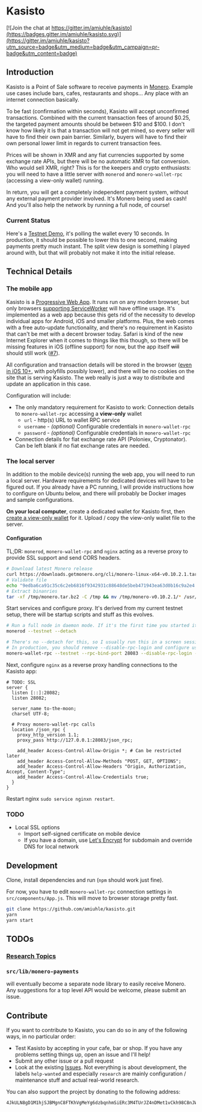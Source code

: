 # Kasisto

[![Join the chat at https://gitter.im/amiuhle/kasisto](https://badges.gitter.im/amiuhle/kasisto.svg)](https://gitter.im/amiuhle/kasisto?utm_source=badge&utm_medium=badge&utm_campaign=pr-badge&utm_content=badge)

## Introduction

Kasisto is a Point of Sale software to receive payments in [Monero](https://getmonero.org/). Example use cases include bars, cafes, restaurants and shops... Any place with an internet connection basically.

To be fast (confirmation within seconds), Kasisto will accept unconfirmed transactions. Combined with the current transaction fees of around $0.25, the targeted payment amounts should be between $10 and $100. I don't know how likely it is that a transaction will not get mined, so every seller will have to find their own pain barrier. Similarly, buyers will have to find their own personal lower limit in regards to current transaction fees.

Prices will be shown in XMR and any fiat currencies supported by some exchange rate APIs, but there will be no automatic XMR to fiat conversion. Who would sell XMR, right? This is for the keepers and crypto enthusiasts: you will need to have a little server with `monerod` and `monero-wallet-rpc` (accessing a view-only wallet) running.

In return, you will get a completely independent payment system, without any external payment provider involved. It's Monero being used as cash! And you'll also help the network by running a full node, of course!

### Current Status

Here's a [Testnet Demo](https://amiuhle.github.io/kasisto), it's polling the wallet every 10 seconds. In production, it should be possible to lower this to one second, making payments pretty much instant. The split view design is something I played around with, but that will probably not make it into the initial release.

## Technical Details

### The mobile app

Kasisto is a [Progressive Web App](https://en.wikipedia.org/wiki/Progressive_web_app). It runs run on any modern browser, but only browsers [supporting ServiceWorker](https://jakearchibald.github.io/isserviceworkerready/) will have offline usage. It's implemented as a web app because this gets rid of the necessity to develop individual apps for Android, iOS and smaller platforms. Plus, the web comes with a free auto-update functionality, and there's no requirement in Kasisto that can't be met with a decent browser today. Safari is kind of the new Internet Explorer when it comes to things like this though, so there will be missing features in iOS (offline support) for now, but the app itself ~~will~~ should still work ([#7](https://github.com/amiuhle/kasisto/issues/7)).

All configuration and transaction details will be stored in the browser ([even in iOS 10+](http://caniuse.com/#feat=indexeddb), with polyfills possibly lower), and there will be no cookies on the site that is serving Kasisto. The web really is just a way to distribute and update an application in this case.

Configuration will include:

* The only mandatory requirement for Kasisto to work: Connection details to `monero-wallet-rpc` accessing a **view-only** wallet
  * `url` - http(s) URL to wallet RPC service
  * `username` - *(optional)* Configurable credentials in `monero-wallet-rpc`
  * `password` - *(optional)* Configurable credentials in `monero-wallet-rpc`
* Connection details for fiat exchange rate API (Poloniex, Cryptonator). Can be left blank if no fiat exchange rates are needed.

### The local server

In addition to the mobile device(s) running the web app, you will need to run a local server. Hardware requirements for dedicated devices will have to be figured out. If you already have a PC running, I will provide instructions how to configure on Ubuntu below, and there will probably be Docker images and sample configurations.

**On your local computer**, create a dedicated wallet for Kasisto first, then [create a view-only wallet](https://getmonero.org/knowledge-base/user-guides/view_only) for it. Upload / copy the view-only wallet file to the server.

#### Configuration

TL;DR: `monerod`, `monero-wallet-rpc` and `nginx` acting as a reverse proxy to provide SSL support and send CORS headers.

```bash
# Download latest Monero release
curl https://downloads.getmonero.org/cli/monero-linux-x64-v0.10.2.1.tar.bz2 > /tmp/monero.tar.bz2
# Validate file
echo "9edba6ca91c35c6c2eb6816f9342931c88648de5beb471943ea63d0b16c9a2e4 /tmp/monero.tar.bz2" | sha256sum -c
# Extract binanries
tar -xf /tmp/monero.tar.bz2 -C /tmp && mv /tmp/monero-v0.10.2.1/* /usr/local/bin/
```

Start services and configure proxy. It's derived from my current testnet setup, there will be startup scripts and stuff as this evolves.

```bash
# Run a full node in daemon mode. If it's the first time you started it, it will take a while to synchronize
monerod --testnet --detach

# There's no --detach for this, so I usually run this in a screen session or separate terminal
# In production, you should remove --disable-rpc-login and configure username / password
monero-wallet-rpc --testnet --rpc-bind-port 28083 --disable-rpc-login --wallet-file /path/to/view-only-wallet
```

Next, configure `nginx` as a reverse proxy handling connections to the Kasisto app:

```nginx
# TODO: SSL
server {
  listen [::]:28082;
  listen 28082;

  server_name to-the-moon;
  charset UTF-8;

  # Proxy monero-wallet-rpc calls
  location /json_rpc {
    proxy_http_version 1.1;
    proxy_pass http://127.0.0.1:28083/json_rpc;

    add_header Access-Control-Allow-Origin *; # Can be restricted later
    add_header Access-Control-Allow-Methods "POST, GET, OPTIONS";
    add_header Access-Control-Allow-Headers "Origin, Authorization, Accept, Content-Type";
    add_header Access-Control-Allow-Credentials true;
  }
}
```

Restart nginx `sudo service nginxn restart`.

### TODO

* Local SSL options
  * Import self-signed certificate on mobile device
  * If you have a domain, use [Let's Encrypt](https://letsencrypt.org/) for subdomain and override DNS for local network

## Development

Clone, install dependencies and run (`npm` should work just fine).

For now, you have to edit `monero-wallet-rpc` connection settings in `src/components/App.js`. This will move to browser storage pretty fast.

```bash
git clone https://github.com/amiuhle/kasisto.git
yarn
yarn start
```

## TODOs

### [Research Topics](https://github.com/amiuhle/kasisto/issues?q=is%3Aissue+is%3Aopen+label%3Aresearch)

### `src/lib/monero-payments`

will eventually become a separate node library to easily receive Monero. Any suggestions for a top level API would be welcome, please submit an issue.

## Contribute

If you want to contribute to Kasisto, you can do so in any of the following ways, in no particular order:

* Test Kasisto by accepting in your cafe, bar or shop. If you have any problems setting things up, open an issue and I'll help!
* Submit any other issue or a pull request
* Look at the existing [Issues](https://github.com/amiuhle/kasisto/issues). Not everything is about development, the labels `help-wanted` and especially `research` are mainly configuration / maintenance stuff and actual real-world research.

You can also support the project by donating to the following address:  

<!-- Maybe GitHub will support Monero at some time by displaying a barcode for this :) -->

```monero
4JkULN8gD1M1hjSJBMgnC8FTKhVgMeYg6dzbqnhmSiERc3M4TUrJZ4nDMet1vCkh98C8nJWFmEMiAaaDRwWehqAJFrzAq1WNEP4SXgbVNX
```
